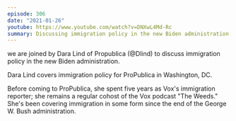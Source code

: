 ```yaml
---
episode: 306
date: "2021-01-26"
youtube: https://www.youtube.com/watch?v=DNXwL4Md-Rc
summary: Discussing immigration policy in the new Biden administration
---
```

we are joined by Dara Lind of Propublica (@Dlind) to discuss immigration policy
in the new Biden administration.

Dara Lind covers immigration policy for ProPublica in Washington, DC.

Before coming to ProPublica, she spent five years as Vox's immigration
reporter; she remains a regular cohost of the Vox podcast "The Weeds." She's
been covering immigration in some form since the end of the George W. Bush
administration.
